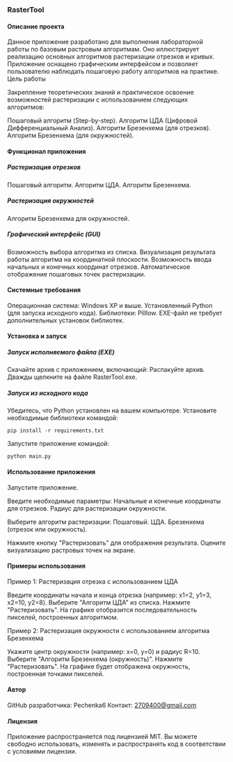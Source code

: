 ### RasterTool

#### Описание проекта

Данное приложение разработано для выполнения лабораторной работы по базовым растровым алгоритмам. Оно иллюстрирует реализацию основных алгоритмов растеризации отрезков и кривых. Приложение оснащено графическим интерфейсом и позволяет пользователю наблюдать пошаговую работу алгоритмов на практике.
Цель работы

Закрепление теоретических знаний и практическое освоение возможностей растеризации с использованием следующих алгоритмов:

  Пошаговый алгоритм (Step-by-step).
  Алгоритм ЦДА (Цифровой Дифференциальный Анализ).
  Алгоритм Брезенхема (для отрезков).
  Алгоритм Брезенхема (для окружностей).

#### Функционал приложения

##### Растеризация отрезков
  Пошаговый алгоритм.
  Алгоритм ЦДА.
  Алгоритм Брезенхема.

##### Растеризация окружностей
  Алгоритм Брезенхема для окружностей.

##### Графический интерфейс (GUI)

  Возможность выбора алгоритма из списка.
  Визуализация результата работы алгоритма на координатной плоскости.
  Возможность ввода начальных и конечных координат отрезков.
  Автоматическое отображение пошаговых точек растеризации.

#### Системные требования

  Операционная система: Windows XP и выше.
  Установленный Python (для запуска исходного кода).
  Библиотеки: Pilllow.
  EXE-файл не требует дополнительных установок библиотек.

#### Установка и запуск
##### Запуск исполняемого файла (EXE)

  Скачайте архив с приложением, включающий:
  Распакуйте архив.
  Дважды щелкните на файле RasterTool.exe.

##### Запуск из исходного кода

Убедитесь, что Python установлен на вашем компьютере.
Установите необходимые библиотеки командой:

	pip install -r requirements.txt

Запустите приложение командой:

    python main.py

#### Использование приложения

Запустите приложение.

  Введите необходимые параметры:
    Начальные и конечные координаты для отрезков.
    Радиус для растеризации окружности.

  Выберите алгоритм растеризации:
       Пошаговый.
       ЦДА.
       Брезенхема (отрезок или окружность).

  Нажмите кнопку "Растеризовать" для отображения результата.
  Оцените визуализацию растровых точек на экране.

#### Примеры использования
Пример 1: Растеризация отрезка с использованием ЦДА

   Введите координаты начала и конца отрезка (например: x1=2, y1=3, x2=10, y2=8).
   Выберите "Алгоритм ЦДА" из списка.
   Нажмите "Растеризовать".
   На графике отобразится последовательность пикселей, построенных алгоритмом.

Пример 2: Растеризация окружности с использованием алгоритма Брезенхема

  Укажите центр окружности (например: x=0, y=0) и радиус R=10.
  Выберите "Алгоритм Брезенхема (окружность)".
  Нажмите "Растеризовать".
  На графике будет отображена окружность, построенная точками пикселей.

#### Автор

  GitHub разработчика: Pechenka6
  Контакт: 2709400@gmail.com

#### Лицензия

Приложение распространяется под лицензией MIT. Вы можете свободно использовать, изменять и распространять код в соответствии с условиями лицензии.
